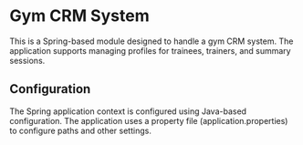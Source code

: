 # Gym CRM System

This is a Spring-based module designed to handle a gym CRM system. 
The application supports managing profiles for trainees, trainers, and summary sessions.

## Configuration
The Spring application context is configured using Java-based configuration. The application uses a property file (application.properties) to configure paths and other settings.
